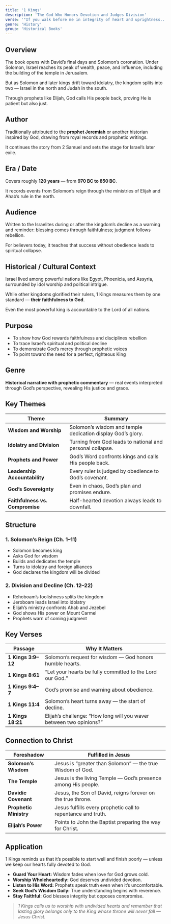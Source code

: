 ```yaml
---
title: '1 Kings'
description: 'The God Who Honors Devotion and Judges Division'
verse: '"If you walk before me in integrity of heart and uprightness... I will establish your royal throne over Israel forever." — 1 Kings 9:4–5'
genre: 'History'
group: 'Historical Books'
---
```


## Overview

The book opens with David’s final days and Solomon’s coronation. Under Solomon, Israel reaches its peak of wealth, peace, and influence, including the building of the temple in Jerusalem.

But as Solomon and later kings drift toward idolatry, the kingdom splits into two — Israel in the north and Judah in the south.

Through prophets like Elijah, God calls His people back, proving He is patient but also just.

## Author

Traditionally attributed to the **prophet Jeremiah** or another historian inspired by God, drawing from royal records and prophetic writings.

It continues the story from 2 Samuel and sets the stage for Israel’s later exile.

## Era / Date

Covers roughly **120 years** — from **970 BC to 850 BC**.

It records events from Solomon’s reign through the ministries of Elijah and Ahab’s rule in the north.

## Audience

Written to the Israelites during or after the kingdom’s decline as a warning and reminder: blessing comes through faithfulness; judgment follows rebellion.

For believers today, it teaches that success without obedience leads to spiritual collapse.

## Historical / Cultural Context

Israel lived among powerful nations like Egypt, Phoenicia, and Assyria, surrounded by idol worship and political intrigue.

While other kingdoms glorified their rulers, 1 Kings measures them by one standard — **their faithfulness to God**.

Even the most powerful king is accountable to the Lord of all nations.

## Purpose
- To show how God rewards faithfulness and disciplines rebellion
- To trace Israel’s spiritual and political decline
- To demonstrate God’s mercy through prophetic voices
- To point toward the need for a perfect, righteous King


## Genre

**Historical narrative with prophetic commentary** — real events interpreted through God’s perspective, revealing His justice and grace.

## Key Themes


| Theme | Summary |
|-------|----------|
| **Wisdom and Worship** | Solomon’s wisdom and temple dedication display God’s glory. |
| **Idolatry and Division** | Turning from God leads to national and personal collapse. |
| **Prophets and Power** | God’s Word confronts kings and calls His people back. |
| **Leadership Accountability** | Every ruler is judged by obedience to God’s covenant. |
| **God’s Sovereignty** | Even in chaos, God’s plan and promises endure. |
| **Faithfulness vs. Compromise** | Half-hearted devotion always leads to downfall. |

## Structure


### 1. Solomon’s Reign (Ch. 1–11)
- Solomon becomes king
- Asks God for wisdom
- Builds and dedicates the temple
- Turns to idolatry and foreign alliances
- God declares the kingdom will be divided


### 2. Division and Decline (Ch. 12–22)
- Rehoboam’s foolishness splits the kingdom
- Jeroboam leads Israel into idolatry
- Elijah’s ministry confronts Ahab and Jezebel
- God shows His power on Mount Carmel
- Prophets warn of coming judgment


## Key Verses


| Passage | Why It Matters |
|----------|----------------|
| **1 Kings 3:9–12** | Solomon’s request for wisdom — God honors humble hearts. |
| **1 Kings 8:61** | “Let your hearts be fully committed to the Lord our God.” |
| **1 Kings 9:4–7** | God’s promise and warning about obedience. |
| **1 Kings 11:4** | Solomon’s heart turns away — the start of decline. |
| **1 Kings 18:21** | Elijah’s challenge: “How long will you waver between two opinions?” |

## Connection to Christ


| Foreshadow | Fulfilled in Jesus |
|-------------|-------------------|
| **Solomon’s Wisdom** | Jesus is “greater than Solomon” — the true Wisdom of God. |
| **The Temple** | Jesus is the living Temple — God’s presence among His people. |
| **Davidic Covenant** | Jesus, the Son of David, reigns forever on the true throne. |
| **Prophetic Ministry** | Jesus fulfills every prophetic call to repentance and truth. |
| **Elijah’s Power** | Points to John the Baptist preparing the way for Christ. |

## Application

1 Kings reminds us that it’s possible to start well and finish poorly — unless we keep our hearts fully devoted to God.
- **Guard Your Heart:** Wisdom fades when love for God grows cold.
- **Worship Wholeheartedly:** God deserves undivided devotion.
- **Listen to His Word:** Prophets speak truth even when it’s uncomfortable.
- **Seek God’s Wisdom Daily:** True understanding begins with reverence.
- **Stay Faithful:** God blesses integrity but opposes compromise.


> *1 Kings calls us to worship with undivided hearts and remember that lasting glory belongs only to the King whose throne will never fall — Jesus Christ.*
